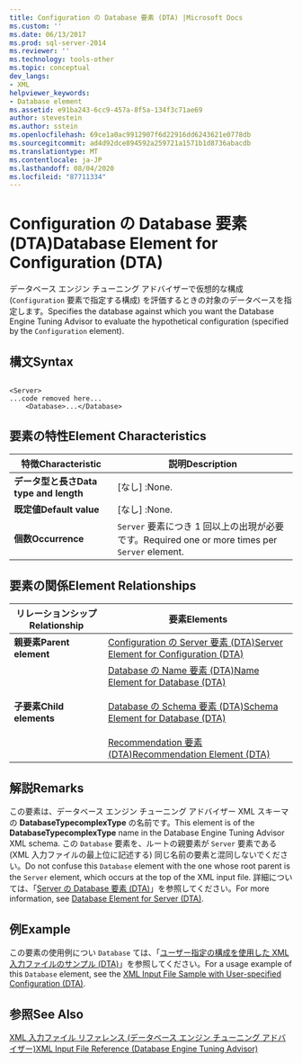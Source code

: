 ```yaml
---
title: Configuration の Database 要素 (DTA) |Microsoft Docs
ms.custom: ''
ms.date: 06/13/2017
ms.prod: sql-server-2014
ms.reviewer: ''
ms.technology: tools-other
ms.topic: conceptual
dev_langs:
- XML
helpviewer_keywords:
- Database element
ms.assetid: e91ba243-6cc9-457a-8f5a-134f3c71ae69
author: stevestein
ms.author: sstein
ms.openlocfilehash: 69ce1a0ac9912907f6d22916dd6243621e0778db
ms.sourcegitcommit: ad4d92dce894592a259721a1571b1d8736abacdb
ms.translationtype: MT
ms.contentlocale: ja-JP
ms.lasthandoff: 08/04/2020
ms.locfileid: "87711334"
---
```

# <a name="database-element-for-configuration-dta"></a><span data-ttu-id="927f9-102">Configuration の Database 要素 (DTA)</span><span class="sxs-lookup"><span data-stu-id="927f9-102">Database Element for Configuration (DTA)</span></span>
  <span data-ttu-id="927f9-103">データベース エンジン チューニング アドバイザーで仮想的な構成 (`Configuration` 要素で指定する構成) を評価するときの対象のデータベースを指定します。</span><span class="sxs-lookup"><span data-stu-id="927f9-103">Specifies the database against which you want the Database Engine Tuning Advisor to evaluate the hypothetical configuration (specified by the `Configuration` element).</span></span>  
  
## <a name="syntax"></a><span data-ttu-id="927f9-104">構文</span><span class="sxs-lookup"><span data-stu-id="927f9-104">Syntax</span></span>  
  
```  
  
<Server>  
...code removed here...  
    <Database>...</Database>  
```  
  
## <a name="element-characteristics"></a><span data-ttu-id="927f9-105">要素の特性</span><span class="sxs-lookup"><span data-stu-id="927f9-105">Element Characteristics</span></span>  
  
|<span data-ttu-id="927f9-106">特徴</span><span class="sxs-lookup"><span data-stu-id="927f9-106">Characteristic</span></span>|<span data-ttu-id="927f9-107">説明</span><span class="sxs-lookup"><span data-stu-id="927f9-107">Description</span></span>|  
|--------------------|-----------------|  
|<span data-ttu-id="927f9-108">**データ型と長さ**</span><span class="sxs-lookup"><span data-stu-id="927f9-108">**Data type and length**</span></span>|<span data-ttu-id="927f9-109">[なし] :</span><span class="sxs-lookup"><span data-stu-id="927f9-109">None.</span></span>|  
|<span data-ttu-id="927f9-110">**既定値**</span><span class="sxs-lookup"><span data-stu-id="927f9-110">**Default value**</span></span>|<span data-ttu-id="927f9-111">[なし] :</span><span class="sxs-lookup"><span data-stu-id="927f9-111">None.</span></span>|  
|<span data-ttu-id="927f9-112">**個数**</span><span class="sxs-lookup"><span data-stu-id="927f9-112">**Occurrence**</span></span>|<span data-ttu-id="927f9-113">`Server` 要素につき 1 回以上の出現が必要です。</span><span class="sxs-lookup"><span data-stu-id="927f9-113">Required one or more times per `Server` element.</span></span>|  
  
## <a name="element-relationships"></a><span data-ttu-id="927f9-114">要素の関係</span><span class="sxs-lookup"><span data-stu-id="927f9-114">Element Relationships</span></span>  
  
|<span data-ttu-id="927f9-115">リレーションシップ</span><span class="sxs-lookup"><span data-stu-id="927f9-115">Relationship</span></span>|<span data-ttu-id="927f9-116">要素</span><span class="sxs-lookup"><span data-stu-id="927f9-116">Elements</span></span>|  
|------------------|--------------|  
|<span data-ttu-id="927f9-117">**親要素**</span><span class="sxs-lookup"><span data-stu-id="927f9-117">**Parent element**</span></span>|[<span data-ttu-id="927f9-118">Configuration の Server 要素 &#40;DTA&#41;</span><span class="sxs-lookup"><span data-stu-id="927f9-118">Server Element for Configuration &#40;DTA&#41;</span></span>](server-element-for-configuration-dta.md)|  
|<span data-ttu-id="927f9-119">**子要素**</span><span class="sxs-lookup"><span data-stu-id="927f9-119">**Child elements**</span></span>|[<span data-ttu-id="927f9-120">Database の Name 要素 &#40;DTA&#41;</span><span class="sxs-lookup"><span data-stu-id="927f9-120">Name Element for Database &#40;DTA&#41;</span></span>](name-element-for-database-dta.md)<br /><br /> [<span data-ttu-id="927f9-121">Database の Schema 要素 &#40;DTA&#41;</span><span class="sxs-lookup"><span data-stu-id="927f9-121">Schema Element for Database &#40;DTA&#41;</span></span>](schema-element-for-database-dta.md)<br /><br /> [<span data-ttu-id="927f9-122">Recommendation 要素 &#40;DTA&#41;</span><span class="sxs-lookup"><span data-stu-id="927f9-122">Recommendation Element &#40;DTA&#41;</span></span>](recommendation-element-dta.md)|  
  
## <a name="remarks"></a><span data-ttu-id="927f9-123">解説</span><span class="sxs-lookup"><span data-stu-id="927f9-123">Remarks</span></span>  
 <span data-ttu-id="927f9-124">この要素は、データベース エンジン チューニング アドバイザー XML スキーマの **DatabaseTypecomplexType** の名前です。</span><span class="sxs-lookup"><span data-stu-id="927f9-124">This element is of the **DatabaseTypecomplexType** name in the Database Engine Tuning Advisor XML schema.</span></span> <span data-ttu-id="927f9-125">この `Database` 要素を、ルートの親要素が `Server` 要素である (XML 入力ファイルの最上位に記述する) 同じ名前の要素と混同しないでください。</span><span class="sxs-lookup"><span data-stu-id="927f9-125">Do not confuse this `Database` element with the one whose root parent is the `Server` element, which occurs at the top of the XML input file.</span></span> <span data-ttu-id="927f9-126">詳細については、「[Server の Database 要素 &#40;DTA&#41;](database-element-for-server-dta.md)」を参照してください。</span><span class="sxs-lookup"><span data-stu-id="927f9-126">For more information, see [Database Element for Server &#40;DTA&#41;](database-element-for-server-dta.md).</span></span>  
  
## <a name="example"></a><span data-ttu-id="927f9-127">例</span><span class="sxs-lookup"><span data-stu-id="927f9-127">Example</span></span>  
 <span data-ttu-id="927f9-128">この要素の使用例につい `Database` ては、「[ユーザー指定の構成を使用した XML 入力ファイルのサンプル &#40;DTA&#41;](xml-input-file-sample-with-user-specified-configuration-dta.md)」を参照してください。</span><span class="sxs-lookup"><span data-stu-id="927f9-128">For a usage example of this `Database` element, see the [XML Input File Sample with User-specified Configuration &#40;DTA&#41;](xml-input-file-sample-with-user-specified-configuration-dta.md).</span></span>  
  
## <a name="see-also"></a><span data-ttu-id="927f9-129">参照</span><span class="sxs-lookup"><span data-stu-id="927f9-129">See Also</span></span>  
 [<span data-ttu-id="927f9-130">XML 入力ファイル リファレンス &#40;データベース エンジン チューニング アドバイザー&#41;</span><span class="sxs-lookup"><span data-stu-id="927f9-130">XML Input File Reference &#40;Database Engine Tuning Advisor&#41;</span></span>](xml-input-file-reference-database-engine-tuning-advisor.md)  
  
  
